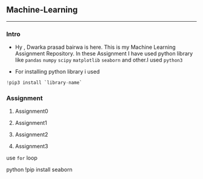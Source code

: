 ## Machine-Learning
***
### Intro
       
 -  Hy , Dwarka prasad bairwa is here. This is my Machine Learning Assignment Repository. In these Assignment I have used  python library like `pandas` `numpy` `scipy` `matplotlib` `seaborn` and other.I used `python3`
   
  - For installing python library i used 
  ```python
  !pip3 install `library-name`
  ```



### Assignment

1. Assignment0

2. Assignment1

3. Assignment2

4. Assignment3



use `for` loop

 python
!pip install seaborn



